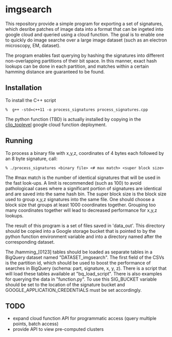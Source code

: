 # imgsearch

This repository provide a simple program for exporting a set of signatures,
which desribe patches of image data into a format that can be ingeted into
google cloud and queried using a cloud function.  The goal is to enable
one to quickly do image searche over a large image dataset (such as
an electron microscopy, EM, dataset).

The program enables fast querying by hashing the signatures into different
non-overlapping partitions of their bit space.  In this manner, exact
hash lookups can be done in each partition, and matches within a certain
hamming distance are guaranteed to be found.


## Installation

To install the C++ script

	%  g++ -std=c++11 -o process_signatures process_signatures.cpp

The python function (TBD) is actually installed by copying
in the [clio_toplevel](https://github.com/janelia-flyem/clio_toplevel)
google cloud function deployment.

## Running

To process a binary file with x,y,z, coordinates of 4 bytes each
followed by an 8 byte signature, call:

	% ./process_signatures <binary file> <# max match> <super block size>

The #max match is the number of identical signatures that will be used
in the fast look-ups.  A limit is recommended (such as 100) to avoid
pathologicaal cases where a significant portion of signatures are identical
and are saved into the same hash bin.  The super block size
is the block size used to group x,y,z signatures into the same file.  One
should choose a block size that groups at least 1000 coordinates together.
Grouping too many coordinates together will lead to decreased performance
for x,y,z lookups.

The result of this program is a set of files saved in 'data_out'.  This
directory should be copied into a Google storage bucket
that is pointed to by the python function environment variable and into
a directory named after the corresponding dataset.

The /hamming_[0123] tables should be loaded as separate tables in a BigQuery
dataset named "DATASET_imgsearch".  The first field of the CSVs is the partition
id, which should be used to boost the performance of searches in BigQuery (schema:
part, signature, x, y, z).  There is a script that will load these
tables available at "bq_load_script".  There is also examples for querying
the data in "function.py".  To use this SIG_BUCKET variable should be set
to the location of the signature bucket and GOOGLE_APPLICATION_CREDENTIALS
must be set accordingly. 

## TODO

* expand cloud function API for programmatic access (query multiple points, batch access)
* provide API to view pre-computed clusters

